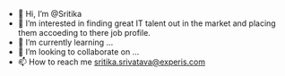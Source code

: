 - 👋 Hi, I’m @Sritika
- 👀 I’m interested in finding great IT talent out in the market and placing them accoeding to there job profile. 
- 🌱 I’m currently learning ...
- 💞️ I’m looking to collaborate on ...
- 📫 How to reach me sritika.srivatava@experis.com

<!---
Sri14Aug/Sri14Aug is a ✨ special ✨ repository because its `README.md` (this file) appears on your GitHub profile.
You can click the Preview link to take a look at your changes.
--->
